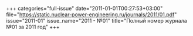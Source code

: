 +++
categories="full-issue"
date="2011-01-01T00:27:53+03:00"
file="https://static.nuclear-power-engineering.ru/journals/2011/01.pdf"
issue="2011-01"
issue_name="2011 - №01"
title="Полный номер журнала №01 за 2011 год"
+++